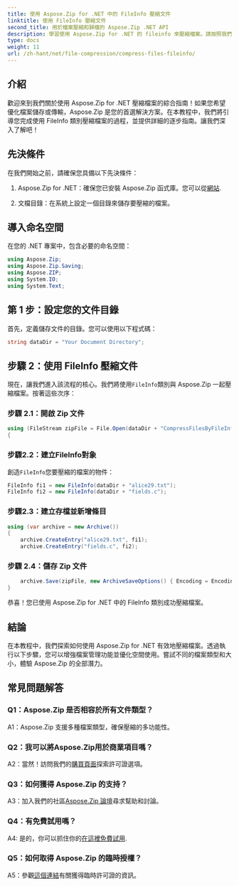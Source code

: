 ```yaml
---
title: 使用 Aspose.Zip for .NET 中的 FileInfo 壓縮文件
linktitle: 使用 FileInfo 壓縮文件
second_title: 用於檔案壓縮和歸檔的 Aspose.Zip .NET API
description: 學習使用 Aspose.Zip for .NET 的 fileinfo 來壓縮檔案。請按照我們的逐步指南進行高效率的文件管理。
type: docs
weight: 11
url: /zh-hant/net/file-compression/compress-files-fileinfo/
---
```

## 介紹

歡迎來到我們關於使用 Aspose.Zip for .NET 壓縮檔案的綜合指南！如果您希望優化檔案儲存或傳輸，Aspose.Zip 是您的首選解決方案。在本教程中，我們將引導您完成使用 FileInfo 類別壓縮檔案的過程，並提供詳細的逐步指南。讓我們深入了解吧！

## 先決條件

在我們開始之前，請確保您具備以下先決條件：

1.  Aspose.Zip for .NET：確保您已安裝 Aspose.Zip 函式庫。您可以從[網站](https://releases.aspose.com/zip/net/).

2. 文檔目錄：在系統上設定一個目錄來儲存要壓縮的檔案。

## 導入命名空間

在您的 .NET 專案中，包含必要的命名空間：

```csharp
using Aspose.Zip;
using Aspose.Zip.Saving;
using Aspose.ZIP;
using System.IO;
using System.Text;
```

## 第 1 步：設定您的文件目錄

首先，定義儲存文件的目錄。您可以使用以下程式碼：

```csharp
string dataDir = "Your Document Directory";
```

## 步驟 2：使用 FileInfo 壓縮文件

現在，讓我們進入該流程的核心。我們將使用`FileInfo`類別與 Aspose.Zip 一起壓縮檔案。按著這些次序：

### 步驟 2.1：開啟 Zip 文件

```csharp
using (FileStream zipFile = File.Open(dataDir + "CompressFilesByFileInfo_out.zip", FileMode.Create))
{
```

### 步驟2.2：建立FileInfo對象

創造`FileInfo`您要壓縮的檔案的物件：

```csharp
FileInfo fi1 = new FileInfo(dataDir + "alice29.txt");
FileInfo fi2 = new FileInfo(dataDir + "fields.c");
```

### 步驟2.3：建立存檔並新增條目

```csharp
using (var archive = new Archive())
{
    archive.CreateEntry("alice29.txt", fi1);
    archive.CreateEntry("fields.c", fi2);
```

### 步驟 2.4：儲存 Zip 文件

```csharp
    archive.Save(zipFile, new ArchiveSaveOptions() { Encoding = Encoding.ASCII });
}
```

恭喜！您已使用 Aspose.Zip for .NET 中的 FileInfo 類別成功壓縮檔案。

## 結論

在本教程中，我們探索如何使用 Aspose.Zip for .NET 有效地壓縮檔案。透過執行以下步驟，您可以增強檔案管理功能並優化空間使用。嘗試不同的檔案類型和大小，體驗 Aspose.Zip 的全部潛力。

## 常見問題解答

### Q1：Aspose.Zip 是否相容於所有文件類型？

A1：Aspose.Zip 支援多種檔案類型，確保壓縮的多功能性。

### Q2：我可以將Aspose.Zip用於商業項目嗎？

 A2：當然！訪問我們的[購買頁面](https://purchase.aspose.com/buy)探索許可證選項。

### Q3：如何獲得 Aspose.Zip 的支持？

 A3：加入我們的社區[Aspose.Zip 論壇](https://forum.aspose.com/c/zip/37)尋求幫助和討論。

### Q4：有免費試用嗎？

 A4: 是的，你可以抓住你的[在這裡免費試用](https://releases.aspose.com/).

### Q5：如何取得 Aspose.Zip 的臨時授權？

 A5：參觀[這個連結](https://purchase.aspose.com/temporary-license/)有關獲得臨時許可證的資訊。